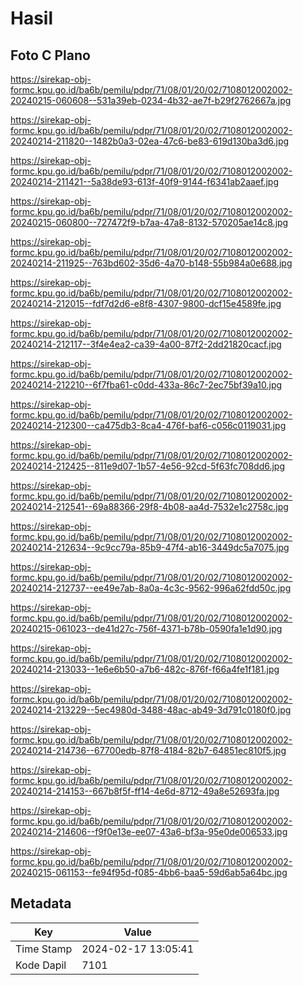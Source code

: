 # Hasil

## Foto C Plano

https://sirekap-obj-formc.kpu.go.id/ba6b/pemilu/pdpr/71/08/01/20/02/7108012002002-20240215-060608--531a39eb-0234-4b32-ae7f-b29f2762667a.jpg

https://sirekap-obj-formc.kpu.go.id/ba6b/pemilu/pdpr/71/08/01/20/02/7108012002002-20240214-211820--1482b0a3-02ea-47c6-be83-619d130ba3d6.jpg

https://sirekap-obj-formc.kpu.go.id/ba6b/pemilu/pdpr/71/08/01/20/02/7108012002002-20240214-211421--5a38de93-613f-40f9-9144-f6341ab2aaef.jpg

https://sirekap-obj-formc.kpu.go.id/ba6b/pemilu/pdpr/71/08/01/20/02/7108012002002-20240215-060800--727472f9-b7aa-47a8-8132-570205ae14c8.jpg

https://sirekap-obj-formc.kpu.go.id/ba6b/pemilu/pdpr/71/08/01/20/02/7108012002002-20240214-211925--763bd602-35d6-4a70-b148-55b984a0e688.jpg

https://sirekap-obj-formc.kpu.go.id/ba6b/pemilu/pdpr/71/08/01/20/02/7108012002002-20240214-212015--fdf7d2d6-e8f8-4307-9800-dcf15e4589fe.jpg

https://sirekap-obj-formc.kpu.go.id/ba6b/pemilu/pdpr/71/08/01/20/02/7108012002002-20240214-212117--3f4e4ea2-ca39-4a00-87f2-2dd21820cacf.jpg

https://sirekap-obj-formc.kpu.go.id/ba6b/pemilu/pdpr/71/08/01/20/02/7108012002002-20240214-212210--6f7fba61-c0dd-433a-86c7-2ec75bf39a10.jpg

https://sirekap-obj-formc.kpu.go.id/ba6b/pemilu/pdpr/71/08/01/20/02/7108012002002-20240214-212300--ca475db3-8ca4-476f-baf6-c056c0119031.jpg

https://sirekap-obj-formc.kpu.go.id/ba6b/pemilu/pdpr/71/08/01/20/02/7108012002002-20240214-212425--811e9d07-1b57-4e56-92cd-5f63fc708dd6.jpg

https://sirekap-obj-formc.kpu.go.id/ba6b/pemilu/pdpr/71/08/01/20/02/7108012002002-20240214-212541--69a88366-29f8-4b08-aa4d-7532e1c2758c.jpg

https://sirekap-obj-formc.kpu.go.id/ba6b/pemilu/pdpr/71/08/01/20/02/7108012002002-20240214-212634--9c9cc79a-85b9-47f4-ab16-3449dc5a7075.jpg

https://sirekap-obj-formc.kpu.go.id/ba6b/pemilu/pdpr/71/08/01/20/02/7108012002002-20240214-212737--ee49e7ab-8a0a-4c3c-9562-996a62fdd50c.jpg

https://sirekap-obj-formc.kpu.go.id/ba6b/pemilu/pdpr/71/08/01/20/02/7108012002002-20240215-061023--de41d27c-756f-4371-b78b-0590fa1e1d90.jpg

https://sirekap-obj-formc.kpu.go.id/ba6b/pemilu/pdpr/71/08/01/20/02/7108012002002-20240214-213033--1e6e6b50-a7b6-482c-876f-f66a4fe1f181.jpg

https://sirekap-obj-formc.kpu.go.id/ba6b/pemilu/pdpr/71/08/01/20/02/7108012002002-20240214-213229--5ec4980d-3488-48ac-ab49-3d791c0180f0.jpg

https://sirekap-obj-formc.kpu.go.id/ba6b/pemilu/pdpr/71/08/01/20/02/7108012002002-20240214-214736--67700edb-87f8-4184-82b7-64851ec810f5.jpg

https://sirekap-obj-formc.kpu.go.id/ba6b/pemilu/pdpr/71/08/01/20/02/7108012002002-20240214-214153--667b8f5f-ff14-4e6d-8712-49a8e52693fa.jpg

https://sirekap-obj-formc.kpu.go.id/ba6b/pemilu/pdpr/71/08/01/20/02/7108012002002-20240214-214606--f9f0e13e-ee07-43a6-bf3a-95e0de006533.jpg

https://sirekap-obj-formc.kpu.go.id/ba6b/pemilu/pdpr/71/08/01/20/02/7108012002002-20240215-061153--fe94f95d-f085-4bb6-baa5-59d6ab5a64bc.jpg


## Metadata

| Key        | Value               |
| ---------- | ------------------- |
| Time Stamp | 2024-02-17 13:05:41 |
| Kode Dapil | 7101                |



